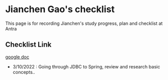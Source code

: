 # Jianchen Gao's checklist 

This page is for recording Jianchen's study progress, plan and checklist at Antra

## Checklist Link
[google doc](https://docs.google.com/document/d/1MVFJ97cqOu5zB3k8UgtbR7WEQ0D6jYLFy0JmlbgmxT4/edit)

* 3/10/2022 : Going through JDBC to Spring, review and research basic concepts..
